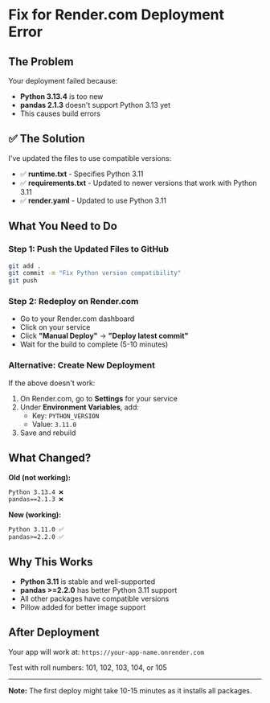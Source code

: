 # Fix for Render.com Deployment Error

## The Problem
Your deployment failed because:
- **Python 3.13.4** is too new
- **pandas 2.1.3** doesn't support Python 3.13 yet
- This causes build errors

## ✅ The Solution

I've updated the files to use compatible versions:
- ✅ **runtime.txt** - Specifies Python 3.11
- ✅ **requirements.txt** - Updated to newer versions that work with Python 3.11
- ✅ **render.yaml** - Updated to use Python 3.11

## What You Need to Do

### Step 1: Push the Updated Files to GitHub
```bash
git add .
git commit -m "Fix Python version compatibility"
git push
```

### Step 2: Redeploy on Render.com
- Go to your Render.com dashboard
- Click on your service
- Click **"Manual Deploy"** → **"Deploy latest commit"**
- Wait for the build to complete (5-10 minutes)

### Alternative: Create New Deployment
If the above doesn't work:
1. On Render.com, go to **Settings** for your service
2. Under **Environment Variables**, add:
   - Key: `PYTHON_VERSION`
   - Value: `3.11.0`
3. Save and rebuild

## What Changed?

**Old (not working):**
```txt
Python 3.13.4 ❌
pandas==2.1.3 ❌
```

**New (working):**
```txt
Python 3.11.0 ✅
pandas>=2.2.0 ✅
```

## Why This Works

- **Python 3.11** is stable and well-supported
- **pandas >=2.2.0** has better Python 3.11 support
- All other packages have compatible versions
- Pillow added for better image support

## After Deployment

Your app will work at: `https://your-app-name.onrender.com`

Test with roll numbers: 101, 102, 103, 104, or 105

---

**Note:** The first deploy might take 10-15 minutes as it installs all packages.

